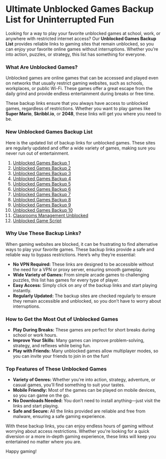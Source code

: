 # Ultimate Unblocked Games Backup List for Uninterrupted Fun

Looking for a way to play your favorite unblocked games at school, work, or anywhere with restricted internet access? Our **Unblocked Games Backup List** provides reliable links to gaming sites that remain unblocked, so you can enjoy your favorite online games without interruptions. Whether you’re into action, puzzles, or strategy, this list has something for everyone. 

### What Are Unblocked Games?

Unblocked games are online games that can be accessed and played even on networks that usually restrict gaming websites, such as schools, workplaces, or public Wi-Fi. These games offer a great escape from the daily grind and provide endless entertainment during breaks or free time. 

These backup links ensure that you always have access to unblocked games, regardless of restrictions. Whether you want to play games like **Super Mario**, **Skribbl.io**, or **2048**, these links will get you where you need to be.

### New Unblocked Games Backup List

Here is the updated list of backup links for unblocked games. These sites are regularly updated and offer a wide variety of games, making sure you never run out of entertainment.

1. [Unblocked Games Backup 1](https://sites.google.com/view/drive-u-7-home-2/)
2. [Unblocked Games Backup 2](https://sites.google.com/view/drive-u-7-home-3/)
3. [Unblocked Games Backup 3](https://sites.google.com/view/drive-u-7-home-4/)
4. [Unblocked Games Backup 4](https://sites.google.com/view/drive-u-7-home-5/)
5. [Unblocked Games Backup 5](https://sites.google.com/view/drive-u-7-home-6/)
6. [Unblocked Games Backup 6](https://sites.google.com/view/drive-u-7-home-7/)
7. [Unblocked Games Backup 7](https://sites.google.com/view/drive-u-7-home-8/)
8. [Unblocked Games Backup 8](https://sites.google.com/view/drive-u-7-home-9/)
9. [Unblocked Games Backup 9](https://sites.google.com/view/drive-u-7-home-10/)
10. [Unblocked Games Backup 10](https://sites.google.com/view/drive-u-7-home-11/)
11. [Classrooms Management Unblocked](https://sites.google.com/classrooms.management/view/)
12. [Unblocked Game Script](https://script.google.com/macros/s/AKfycbyAS354LVBaLfvjLfMoHcwWw9C6h_JOVsOhcqFpB6lPypUyMc4MP_pEjBAVwyD7xhU/exec)

### Why Use These Backup Links?

When gaming websites are blocked, it can be frustrating to find alternative ways to play your favorite games. These backup links provide a safe and reliable way to bypass restrictions. Here’s why they’re essential:

- **No VPN Required:** These links are designed to be accessible without the need for a VPN or proxy server, ensuring smooth gameplay.
- **Wide Variety of Games:** From simple arcade games to challenging puzzles, this list has games for every type of player.
- **Easy Access:** Simply click on any of the backup links and start playing instantly.
- **Regularly Updated:** The backup sites are checked regularly to ensure they remain accessible and unblocked, so you don’t have to worry about interruptions.

### How to Get the Most Out of Unblocked Games

- **Play During Breaks:** These games are perfect for short breaks during school or work hours.
- **Improve Your Skills:** Many games can improve problem-solving, strategy, and reflexes while being fun.
- **Play with Friends:** Many unblocked games allow multiplayer modes, so you can invite your friends to join in on the fun!

### Top Features of These Unblocked Games

- **Variety of Genres:** Whether you're into action, strategy, adventure, or casual games, you’ll find something to suit your tastes.
- **Mobile Friendly:** Most of the games can be played on mobile devices, so you can game on the go.
- **No Downloads Needed:** You don’t need to install anything—just visit the links and start playing.
- **Safe and Secure:** All the links provided are reliable and free from malware, ensuring a safe gaming experience.

With these backup links, you can enjoy endless hours of gaming without worrying about access restrictions. Whether you're looking for a quick diversion or a more in-depth gaming experience, these links will keep you entertained no matter where you are.

Happy gaming!
